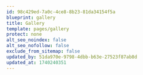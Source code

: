 ```yaml
---
id: 98c429ed-7a0c-4ce8-8b23-81da34154f5a
blueprint: gallery
title: Gallery
template: pages/gallery
protect: none
alt_seo_noindex: false
alt_seo_nofollow: false
exclude_from_sitemap: false
updated_by: 51da970e-9798-4dbb-b63e-27523f87ab8d
updated_at: 1740240351
---
```

